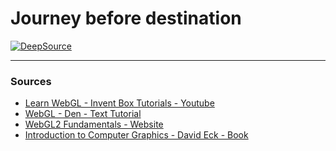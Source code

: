 # Journey before destination

[![DeepSource](https://deepsource.io/gh/volf52/learning-webgl.svg/?label=active+issues&show_trend=true)](https://deepsource.io/gh/volf52/learning-webgl/?ref=repository-badge)

---
### Sources

- [Learn WebGL - Invent Box Tutorials - Youtube](https://www.youtube.com/playlist?list=PL2935W76vRNHFpPUuqmLoGCzwx_8eq5yK)
- [WebGL - Den - Text Tutorial](https://dens.website/tutorials/webgl)
- [WebGL2 Fundamentals - Website](https://webgl2fundamentals.org/)
- [Introduction to Computer Graphics - David Eck - Book](https://eng.libretexts.org/Bookshelves/Computer_Science/Book%3A_Introduction_to_Computer_Graphics_(Eck))